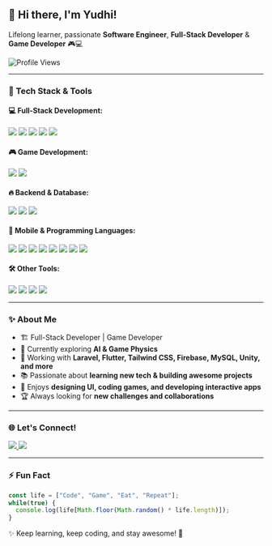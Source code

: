 ## 👋 Hi there, I'm Yudhi!
Lifelong learner, passionate **Software Engineer**, **Full-Stack Developer** & **Game Developer** 🎮💻

<p align="left">
  <img src="https://komarev.com/ghpvc/?username=goonesmile&label=Profile%20views&color=0e75b6&style=flat" alt="Profile Views" />
</p>

---

### 🚀 Tech Stack & Tools

#### **💻 Full-Stack Development:**
<p align="left">
  <img src="https://img.shields.io/badge/Framework-Laravel-red?&logo=laravel&logoColor=white" />
  <img src="https://img.shields.io/badge/Framework-Flutter-blue?&logo=flutter&logoColor=white" />
  <img src="https://img.shields.io/badge/CSS-Tailwind%20CSS-38B2AC?&logo=tailwindcss&logoColor=white" />
  <img src="https://img.shields.io/badge/CSS-Bootstrap-7952B3?&logo=bootstrap&logoColor=white" />
  <img src="https://img.shields.io/badge/Framework-Next.js-black?&logo=next.js&logoColor=white" />
</p>

#### **🎮 Game Development:**
<p align="left">
  <img src="https://img.shields.io/badge/Game%20Engine-Unity-black?&logo=unity&logoColor=white" />
  <img src="https://img.shields.io/badge/3D%20Modeling-Blender-F5792A?&logo=blender&logoColor=white" />
</p>

#### **🔥 Backend & Database:**
<p align="left">
  <img src="https://img.shields.io/badge/Backend-PHP-777BB4?&logo=php&logoColor=white" />
  <img src="https://img.shields.io/badge/Database-MySQL-4479A1?&logo=mysql&logoColor=white" />
  <img src="https://img.shields.io/badge/Cloud-Firebase-FFCA28?&logo=firebase&logoColor=black" />
</p>

#### **📱 Mobile & Programming Languages:**
<p align="left">
  <img src="https://img.shields.io/badge/Mobile-Kotlin-0095D5?&logo=kotlin&logoColor=white" />
  <img src="https://img.shields.io/badge/Language-C%23-239120?&logo=csharp&logoColor=white" />
  <img src="https://img.shields.io/badge/Language-Dart-0175C2?&logo=dart&logoColor=white" />
  <img src="https://img.shields.io/badge/Language-Java-007396?&logo=java&logoColor=white" />
  <img src="https://img.shields.io/badge/Language-JavaScript-F7DF1E?&logo=javascript&logoColor=black" />
  <img src="https://img.shields.io/badge/Language-HTML5-E34F26?&logo=html5&logoColor=white" />
  <img src="https://img.shields.io/badge/Language-CSS3-1572B6?&logo=css3&logoColor=white" />
  <img src="https://img.shields.io/badge/Language-Python-3776AB?&logo=python&logoColor=white" />
</p>

#### **🛠 Other Tools:**
<p align="left">
  <img src="https://img.shields.io/badge/Editor-VSCode-blue?&logo=visual%20studio%20code&logoColor=white" />
  <img src="https://img.shields.io/badge/Container-Docker-2496ED?&logo=docker&logoColor=white" />
  <img src="https://img.shields.io/badge/Hardware-Arduino-00979D?&logo=arduino&logoColor=white" />
  <img src="https://img.shields.io/badge/OS-Linux-FCC624?&logo=linux&logoColor=black" />
</p>

---

### ✨ About Me
- 🏗️ Full-Stack Developer | Game Developer
- 🚀 Currently exploring **AI & Game Physics**
- 🎯 Working with **Laravel, Flutter, Tailwind CSS, Firebase, MySQL, Unity, and more**
- 📚 Passionate about **learning new tech & building awesome projects**
- 🎨 Enjoys **designing UI, coding games, and developing interactive apps**
- 🏆 Always looking for **new challenges and collaborations**

---

### 🌐 Let's Connect!
<p>
  <a href="https://www.instagram.com/yudhiiatmadja/" target="_blank">
    <img src="https://img.shields.io/badge/Instagram-%23E4405F.svg?&logo=instagram&logoColor=white" />
  </a>
  <a href="https://im-yudhi.vercel.app/" target="_blank">
    <img src="https://img.shields.io/badge/Portfolio-%23000000.svg?&logo=firefox&logoColor=white" />
  </a>
</p>

---

### ⚡ Fun Fact
```js
const life = ["Code", "Game", "Eat", "Repeat"];
while(true) {
  console.log(life[Math.floor(Math.random() * life.length)]);
}
```

✨ Keep learning, keep coding, and stay awesome! 🚀

